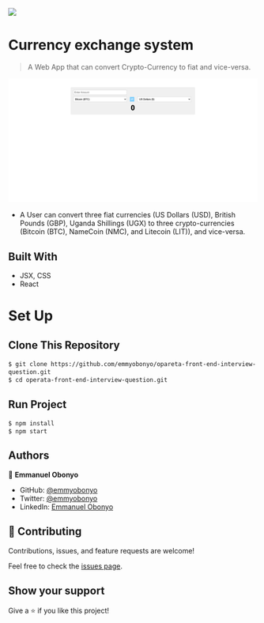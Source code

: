![](https://img.shields.io/badge/Microverse-blueviolet)

# Currency exchange system

> A Web App that can convert Crypto-Currency to fiat and vice-versa.

![Rockets Page](./src/images/home.png)

- A User can convert three fiat currencies (US Dollars (USD), British Pounds (GBP), Uganda Shillings (UGX) to three crypto-currencies (Bitcoin (BTC), NameCoin (NMC), and Litecoin (LIT)), and vice-versa.

## Built With

- JSX, CSS
- React

# Set Up
## Clone This Repository
```
$ git clone https://github.com/emmyobonyo/opareta-front-end-interview-question.git
$ cd operata-front-end-interview-question.git
```

## Run Project
```
$ npm install
$ npm start
```

## Authors

👤 **Emmanuel Obonyo**

- GitHub: [@emmyobonyo](https://github.com/emmyobonyo)
- Twitter: [@emmyobonyo](https://twitter.com/emmyobonyo)
- LinkedIn: [Emmanuel Obonyo](https://www.linkedin.com/in/emmanuel-obonyo-3728a2200/)

## 🤝 Contributing

Contributions, issues, and feature requests are welcome!

Feel free to check the [issues page](https://github.com/emmyobonyo/opareta-front-end-interview-question/issues).

## Show your support

Give a ⭐️ if you like this project!
